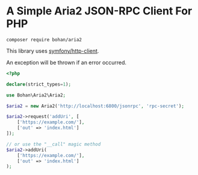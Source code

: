# A Simple Aria2 JSON-RPC Client For PHP

```shell script
composer require bohan/aria2
```

This library uses [symfony/http-client](https://github.com/symfony/http-client).

An exception will be thrown if an error occurred.

```php
<?php

declare(strict_types=1);

use Bohan\Aria2\Aria2;

$aria2 = new Aria2('http://localhost:6800/jsonrpc', 'rpc-secret');

$aria2->request('addUri', [
    ['https://example.com/'],
    ['out' => 'index.html']
]);

// or use the "__call" magic method
$aria2->addUri(
    ['https://example.com/'],
    ['out' => 'index.html']
);
```
